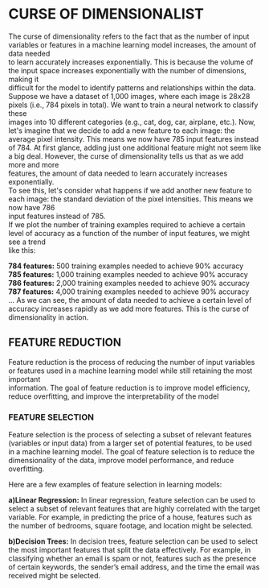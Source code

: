 # CURSE OF DIMENSIONALIST 
The curse of dimensionality refers to the fact that as the number of input variables or features in a machine learning model increases, the amount of data needed  
to learn accurately increases exponentially. This is because the volume of the input space increases exponentially with the number of dimensions, making it   
difficult for the model to identify patterns and relationships within the data.  
Suppose we have a dataset of 1,000 images, where each image is 28x28 pixels (i.e., 784 pixels in total). We want to train a neural network to classify these   
images into 10 different categories (e.g., cat, dog, car, airplane, etc.).
Now, let's imagine that we decide to add a new feature to each image: the average pixel intensity. This means we now have 785 input features instead of 784.
At first glance, adding just one additional feature might not seem like a big deal. However, the curse of dimensionality tells us that as we add more and more   
features, the amount of data needed to learn accurately increases exponentially.  
To see this, let's consider what happens if we add another new feature to each image: the standard deviation of the pixel intensities. This means we now have 786   
input features instead of 785.  
If we plot the number of training examples required to achieve a certain level of accuracy as a function of the number of input features, we might see a trend   
like this:

**784 features:** 500 training examples needed to achieve 90% accuracy  
**785 features:** 1,000 training examples needed to achieve 90% accuracy  
**786 features:** 2,000 training examples needed to achieve 90% accuracy  
**787 features:** 4,000 training examples needed to achieve 90% accuracy  
...
As we can see, the amount of data needed to achieve a certain level of accuracy increases rapidly as we add more features. This is the curse of dimensionality in action.  
## FEATURE REDUCTION
Feature reduction is the process of reducing the number of input variables or features used in a machine learning model while still retaining the most important    
information. The goal of feature reduction is to improve model efficiency, reduce overfitting, and improve the interpretability of the model  
### FEATURE SELECTION
Feature selection is the process of selecting a subset of relevant features (variables or input data) from a larger set of potential features, to be used  
in a machine learning model. The goal of feature selection is to reduce the dimensionality of the data, improve model performance, and reduce overfitting.  

Here are a few examples of feature selection in learning models:

**a)Linear Regression:** In linear regression, feature selection can be used to select a subset of relevant features that are highly correlated with the target  
variable. For example, in predicting the price of a house, features such as the number of bedrooms, square footage, and location might be selected.

**b)Decision Trees:** In decision trees, feature selection can be used to select the most important features that split the data effectively. For example, in   
classifying whether an email is spam or not, features such as the presence of certain keywords, the sender’s email address, and the time the email was  
received might be selected.
